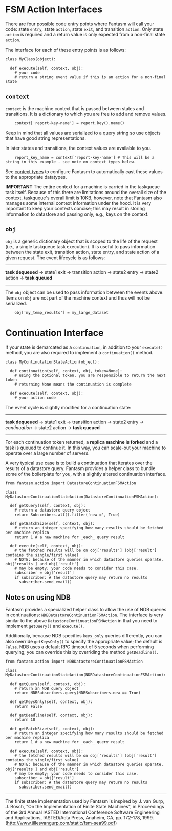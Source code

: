 # FSM Action Interfaces #

There are four possible code entry points where Fantasm will call your code: state `entry`, state `action`, state `exit`, and transition `action`. Only state `action` is required and a return value is only expected from a non-final state `action`.

The interface for each of these entry points is as follows:

```
class MyClass(object):

  def execute(self, context, obj):
    # your code
    # return a string event value if this is an action for a non-final state
```

## `context` ##

`context` is the machine context that is passed between states and transitions. It is a dictionary to which you are free to add and remove values.

```
    context['report-key-name'] = report.key().name()
```

Keep in mind that all values are serialized to a query string so use objects that have good string representations.

In later states and transitions, the context values are available to you.

```
    report_key_name = context['report-key-name'] # This will be a string in this example - see note on context types below.
```

See [context types](YamlDescription#Context_types.md) to configure Fantasm to automatically cast these values to the appropriate datatypes.

**IMPORTANT** The entire context for a machine is carried in the taskqueue task itself. Because of this there are limitations around the overall size of the context. taskqueue's overall limit is 10KB, however, note that Fantasm also manages some internal context information under the hood. It is very important to keep your contexts concise; this may result in storing information to datastore and passing only, e.g., keys on the context.

## `obj` ##

`obj` is a generic dictionary object that is scoped to the life of the request (i.e., a single taskqueue task execution). It is useful to pass information between the state exit, transition action, state entry, and state action of a given request. The event lifecycle is as follows:


---

**task dequeued** -> state1 exit -> transition action -> state2 entry -> state2 action -> **task queued**

---


The `obj` object can be used to pass information between the events above. Items on `obj` are not part of the machine context and thus will not be serialized.

```
    obj['my_temp_results'] = my_large_dataset
```

# Continuation Interface #

If your state is demarcated as a `continuation`, in addition to your `execute()` method, you are also required to implement a `continuation()` method.

```
class MyContinutationStateAction(object):

  def continuation(self, context, obj, token=None):
    # using the optional token, you are responsible to return the next token
    # returning None means the continuation is complete

  def execute(self, context, obj):
    # your action code
```

The event cycle is slightly modified for a continuation state:


---

**task dequeued** -> state1 exit -> transition action -> state2 entry -> _continuation_ -> state2 action -> **task queued**

---


For each continuation token returned, a **replica machine is forked** and a task is queued to continue it. In this way, you can scale-out your machine to operate over a large number of servers.

A very typical use case is to build a continuation that iterates over the results of a datastore query. Fantasm provides a helper class to bundle some of the boilerplate for you, with a slightly altered continuation interface.

```
from fantasm.action import DatastoreContinuationFSMAction

class MyDatastoreContinuationStateAction(DatastoreContinuationFSMAction):

  def getQuery(self, context, obj):
    # return a datastore query object
    return Subscribers.all().filter('new =', True)

  def getBatchSize(self, context, obj):
    # return an integer specifying how many results should be fetched per machine replica
    return 1 # a new machine for _each_ query result

  def execute(self, context, obj):
    # the fetched results will be on obj['results'] (obj['result'] contains the single/first value)
    # NOTE: because of the manner in which datastore queries operate, obj['results'] and obj['result']
    # may be empty; your code needs to consider this case.
    subscriber = obj['result']
    if subscriber: # the datastore query may return no results
      subscriber.send_email()
```

## Notes on using NDB ##

Fantasm provides a specialized helper class to allow the use of NDB queries in continuations: `NDBDatastoreContinuationFSMAction`. The interface is very similar to the above `DatastoreContinuationFSMAction` in that you need to implement `getQuery()` and `execute()`.

Additionally, because NDB specifies `keys_only` queries differently, you can also override `getKeysOnly()` to specify the appropriate value; the default is `False`. NDB uses a default RPC timeout of 5 seconds when performing querying; you can override this by overriding the method `getDeadline()`.

```
from fantasm.action import NDBDatastoreContinuationFSMAction

class MyDatastoreContinuationStateAction(NDBDatastoreContinuationFSMAction):

  def getQuery(self, context, obj):
    # return an NDB query object
    return NDBSubscribers.query(NDBSubscribers.new == True)

  def getKeysOnly(self, context, obj):
    return False

  def getDeadline(self, context, obj):
    return 10

  def getBatchSize(self, context, obj):
    # return an integer specifying how many results should be fetched per machine replica
    return 1 # a new machine for _each_ query result

  def execute(self, context, obj):
    # the fetched results will be on obj['results'] (obj['result'] contains the single/first value)
    # NOTE: because of the manner in which datastore queries operate, obj['results'] and obj['result']
    # may be empty; your code needs to consider this case.
    subscriber = obj['result']
    if subscriber: # the datastore query may return no results
      subscriber.send_email()
```



---


The finite state implementation used by Fantasm is inspired by J. van Gurp, J. Bosch, "On the Implementation of Finite State Machines", in Proceedings of the 3rd Annual IASTED International Conference Software Engineering and Applications, IASTED/Acta Press, Anaheim, CA, pp. 172-178, 1999. (http://www.jillesvangurp.com/static/fsm-sea99.pdf)